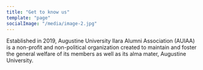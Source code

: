 ```yaml
---
title: "Get to know us"
template: "page"
socialImage: "/media/image-2.jpg"
---
```


Established in 2019, Augustine University Ilara Alumni Association (AUIAA) is a non-profit and non-political organization created to maintain and foster the general welfare of its members as well as its alma mater, Augustine University. 